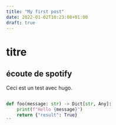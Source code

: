 ```yaml
---
title: "My first post"
date: 2022-01-02T10:23:08+01:00
draft: true
---
```


# titre

## écoute de spotify

Ceci est un test avec hugo.


```python

def foo(message: str) -> Dict[str, Any]:
	print(f"Hello {message}")
	return {"result": True}
``


